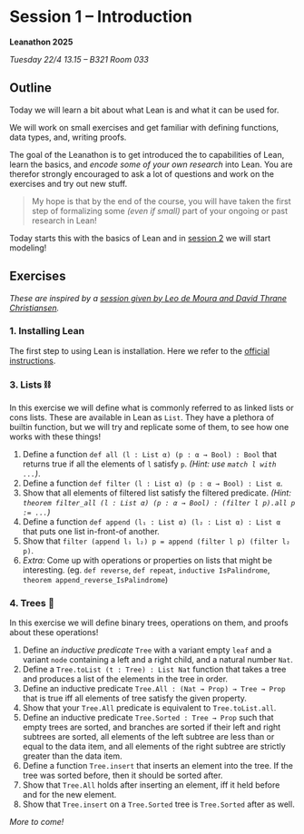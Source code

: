 # Session 1 – Introduction
**Leanathon 2025**

_Tuesday 22/4 13.15 – B321 Room 033_

## Outline

Today we will learn a bit about what Lean is and what it can be used for.

We will work on small exercises and get familiar with defining functions, data types, and, writing proofs.

The goal of the Leanathon is to get introduced the to capabilities of Lean, learn the basics, and _encode some of your own research_ into Lean. You are therefor strongly encouraged to ask a lot of questions and work on the exercises and try out new stuff.

> My hope is that by the end of the course, you will have taken the first step of formalizing some _(even if small)_ part of your ongoing or past research in Lean!

Today starts this with the basics of Lean and in [session 2](w02.md) we will start modeling!

## Exercises

_These are inspired by a [session given by Leo de Moura and David Thrane Christiansen](https://github.com/david-christiansen/ssft24/blob/main/README.md#lab-session)._

### 1. Installing Lean

The first step to using Lean is installation. Here we refer to the [official instructions](https://lean-lang.org/lean4/doc/quickstart.html).

### 3. Lists ⛓️

In this exercise we will define what is commonly referred to as linked lists or cons lists. These are available in Lean as `List`. They have a plethora of builtin function, but we will try and replicate some of them, to see how one works with these things!

1. Define a function `def all (l : List α) (p : α → Bool) : Bool` that returns true if all the elements of `l` satisfy `p`. _(Hint: use `match l with ...`)_.
2. Define a function `def filter (l : List α) (p : α → Bool) : List α`.
3. Show that all elements of filtered list satisfy the filtered predicate. _(Hint: `theorem filter_all (l : List α) (p : α → Bool) : (filter l p).all p := ...`)_
4. Define a function `def append (l₁ : List α) (l₂ : List α) : List α` that puts one list in-front-of another.
5. Show that `filter (append l₁ l₂) p = append (filter l p) (filter l₂ p)`.
6. _Extra:_ Come up with operations or properties on lists that might be interesting. (eg. `def reverse`, `def repeat`, `inductive IsPalindrome`, `theorem append_reverse_IsPalindrome`)

### 4. Trees 🌳

In this exercise we will define binary trees, operations on them, and proofs about these operations!

1. Define an _inductive predicate_ `Tree` with a variant empty `leaf` and a variant `node` containing a left and a right child, and a natural number `Nat`.
2. Define a `Tree.toList (t : Tree) : List Nat` function that takes a tree and produces a list of the elements in the tree in order.
3. Define an inductive predicate `Tree.All : (Nat → Prop) → Tree → Prop` that is true iff all elements of tree satisfy the given property.
4. Show that your `Tree.All` predicate is equivalent to `Tree.toList.all`.
5. Define an inductive predicate `Tree.Sorted : Tree → Prop` such that empty trees are sorted, and branches are sorted if their left and right subtrees are sorted, all elements of the left subtree are less than or equal to the data item, and all elements of the right subtree are strictly greater than the data item.
6. Define a function `Tree.insert` that inserts an element into the tree. If the tree was sorted before, then it should be sorted after.
7. Show that `Tree.All` holds after inserting an element, iff it held before and for the new element.
8. Show that `Tree.insert` on a `Tree.Sorted` tree is `Tree.Sorted` after as well.

_More to come!_
